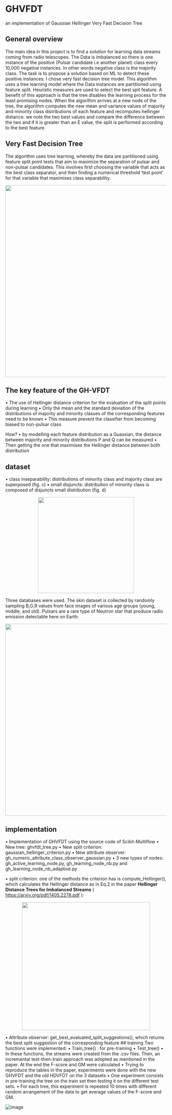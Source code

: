 # GHVFDT

an implementation of Gaussian Hellinger Very Fast Decision Tree

## General overview

The main idea in this project is to find a solution for learning data streams coming from radio telescopes. The Data is imbalanced so there is one instance of the positive (Pulsar candidate i.e another planet) class every 10,000 negative instances. In other words negative class is the majority class.
The task is to propose a solution based on ML to detect these positive instances. I chose very fast decision tree model. This algorithm uses a tree learning model where the Data instances are partitioned using feature split. Heuristic measures are used to select the best spit feature.
A benefit of this approach is that the tree disables the learning process for the least promising nodes.
When the algorithm arrives at a new node of the tree, the algorithm computes the new mean and variance values of majority and minority class distributions of each feature and recomputes hellinger distance. we note the two best values and compare the difference between the two and if it is greater than an E value, the split is performed according to the best feature.

## Very Fast Decision Tree
The algorithm uses tree learning, whereby the data are partitioned using feature split point tests that aim to maximize the separation of pulsar and non-pulsar candidates. This involves first choosing the variable that acts as the best class separator, and then finding a numerical threshold ‘test point’ for that variable that maximises class separability.


<center>
  
<p align="center">
  <img src="https://user-images.githubusercontent.com/45092804/197551022-1db44962-5d72-454c-9214-081b32af04e4.png" width="600" />
</p>

</center>

## The key feature of the GH-VFDT

• The use of Hellinger distance criterion for the evaluation of the split points during learning
• Only the mean and the standard deviation of the distributions of majority and minority classes of the corresponding features need to be known
• This measure prevent the classifier from becoming biased to non-pulsar class

How?
• by modelling each feature distribution as a Guassian, the distance between majority and minority distributions P and Q can be measured 
• Then getting the one that maximises the Hellinger distance between both distribution

## dataset
• class inseparability: distributions of minority class and majority class are superposed (fig. c)
• small disjuncts: distribution of minority class is composed of disjuncts small distribution (fig. d)

<center>
  
<p align="center">
  <img src="https://user-images.githubusercontent.com/45092804/197558082-dd8dc3a5-545f-456e-873c-0998b0abedb2.png" width="300" />
</p>

</center>

Three databases were used. The skin dataset is collected by randomly sampling B,G,R values from face images of various age groups (young, middle, and old). Pulsars are a rare type of Neutron star that produce radio emission detectable here on Earth:
<center>
  
<p align="center">
  <img src="https://user-images.githubusercontent.com/45092804/197560897-ca154caa-2357-4c9b-bbf1-b4680b7aa84e.png" width="600" />
</p>

</center>

## implementation
• Implementation of GHVFDT using the source code of Scikit-Multiflow
• New tree: ghvfdt_tree.py
• New split criterion: gaussian_hellinger_criterion.py
• New attribute observer: gh_numeric_attribute_class_observer_gaussian.py
• 3 new types of nodes: gh_active_learning_node.py, gh_learning_node_nb.py and gh_learning_node_nb_adaptive.py

• split criterion: one of the methods the criterion has is compute_Hellinger(), which calculates the Hellinger distance as in Eq.2 in the paper **Hellinger Distance Trees for Imbalanced Streams** ( https://arxiv.org/pdf/1405.2278.pdf ):

<center>
  
<p align="center">
  <img src="https://user-images.githubusercontent.com/45092804/197601860-829bba6b-cfd1-4f25-8bf7-2d32de7cab77.png" width="400" />
</p>

</center>
• Attribute observer: get_best_evaluated_split_suggestions(), which returns the best split suggestion of the corresponding feature 
## training
Two functions were implemented:
• Train_tree() : for pre-training 
• Test_tree() 
• In these functions, the streams were created from the .csv files. Then, an incremental test-then-train approach was adopted as mentioned in the paper. At the end the F-score and GM were calculated
• Trying to reproduce the tables in the paper, experiments were done with the new GHVFDT and the old HDVFDT on the 3 datasets
• One experiment consists in pre-training the tree on the train set then testing it on the different test sets. 
• For each tree, this experiment is repeated 10 times with different random arrangement of the data to get average values of the F-score and GM. 

![image](https://user-images.githubusercontent.com/45092804/197604445-fd5cee6b-dcf5-446c-8809-dc178df6f1d7.png)

